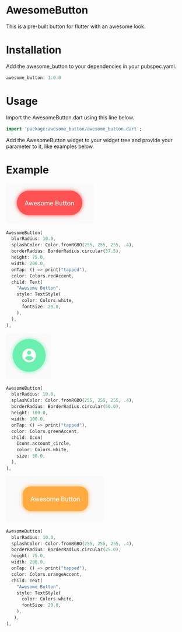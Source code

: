 # AwesomeButton
This is a pre-built button for flutter with an awesome look.

# Installation
Add the awesome_button to your dependencies in your pubspec.yaml.
```dart
awesome_button: 1.0.0
``` 

# Usage
Import the AwesomeButton.dart using this line below.
```dart 
import 'package:awesome_button/awesome_button.dart';
``` 
Add the AwesomeButton widget to your widget tree and provide your parameter to it, like examples below.

# Example
![Alt text](https://raw.githubusercontent.com/OrnomaS/AwesomeButton/master/images/example.png)
```dart
AwesomeButton(
  blurRadius: 10.0,
  splashColor: Color.fromRGBO(255, 255, 255, .4),
  borderRadius: BorderRadius.circular(37.5),
  height: 75.0,
  width: 200.0,
  onTap: () => print("tapped"),
  color: Colors.redAccent,
  child: Text(
    "Awesome Button",
    style: TextStyle(
      color: Colors.white,
      fontSize: 20.0,
    ),
  ),
),
```

![Alt text](https://raw.githubusercontent.com/OrnomaS/AwesomeButton/master/images/example1.png)
```dart
AwesomeButton(
  blurRadius: 10.0,
  splashColor: Color.fromRGBO(255, 255, 255, .4),
  borderRadius: BorderRadius.circular(50.0),
  height: 100.0,
  width: 100.0,
  onTap: () => print("tapped"),
  color: Colors.greenAccent,
  child: Icon(
    Icons.account_circle,
    color: Colors.white,
    size: 50.0,
  ),
),
```

![Alt text](https://raw.githubusercontent.com/OrnomaS/AwesomeButton/master/images/example2.png)
```dart
AwesomeButton(
  blurRadius: 10.0,
  splashColor: Color.fromRGBO(255, 255, 255, .4),
  borderRadius: BorderRadius.circular(25.0),
  height: 75.0,
  width: 200.0,
  onTap: () => print("tapped"),
  color: Colors.orangeAccent,
  child: Text(
    "Awesome Button",
    style: TextStyle(
      color: Colors.white,
      fontSize: 20.0,
    ),
   ),
),
```
